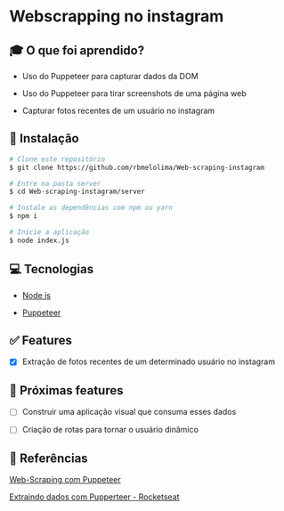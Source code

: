 # Webscrapping no instagram

## :mortar_board: O que foi aprendido?

- Uso do Puppeteer para capturar dados da DOM

- Uso do Puppeteer para tirar screenshots de uma página web

- Capturar fotos recentes de um usuário no instagram

## :hammer: Instalação

```bash
# Clone este repositório
$ git clone https://github.com/rbmelolima/Web-scraping-instagram

# Entre na pasta server
$ cd Web-scraping-instagram/server

# Instale as dependências com npm ou yarn
$ npm i

# Inicie a aplicação
$ node index.js
```

## :computer: Tecnologias

- [Node js](https://nodejs.org/en/)

- [Puppeteer](https://www.npmjs.com/package/puppeteer)

## :white_check_mark: Features

- [x] Extração de fotos recentes de um determinado usuário no instagram

## :construction: Próximas features

- [ ] Construir uma aplicação visual que consuma esses dados

- [ ] Criação de rotas para tornar o usuário dinâmico

## :link: Referências

[Web-Scraping com Puppeteer](https://medium.com/@fabiojanio/node-js-web-scraping-com-puppeteer-29dd974eb042)

[Extraindo dados com Pupperteer - Rocketseat](https://www.youtube.com/watch?v=K5yYBJhix5A&list=PL85ITvJ7FLoifcDIBeuuAhh4_799RZaSc&index=2&t=149s)